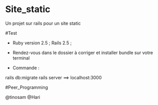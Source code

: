 # Site_static

Un projet sur rails pour un site static

#Test 

* Ruby version 2.5 ; Rails 2.5 ; 

* Rendez-vous dans le dossier à corriger et installer bundle sur votre terminal

* Commande : 

rails db:migrate
rails server ==> localhost:3000

#Peer_Programming

@tinosam
@Hari